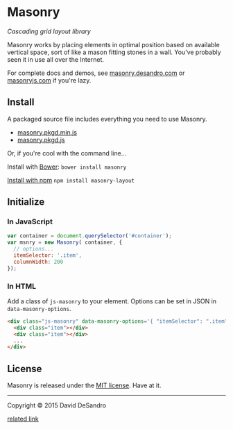 # Masonry

_Cascading grid layout library_

Masonry works by placing elements in optimal position based on available vertical space, sort of like a mason fitting stones in a wall. You’ve probably seen it in use all over the Internet.

For complete docs and demos, see [masonry.desandro.com](http://masonry.desandro.com) or [masonryjs.com](http://masonryjs.com) if you're lazy.

## Install

A packaged source file includes everything you need to use Masonry.

+ [masonry.pkgd.min.js](dist/masonry.pkgd.min.js)
+ [masonry.pkgd.js](dist/masonry.pkgd.js)

Or, if you're cool with the command line...

Install with [Bower](http://bower.io): `bower install masonry`

[Install with npm](https://www.npmjs.org/package/masonry-layout) `npm install masonry-layout`

## Initialize

### In JavaScript

``` js
var container = document.querySelector('#container');
var msnry = new Masonry( container, {
  // options...
  itemSelector: '.item',
  columnWidth: 200
});
```

### In HTML

Add a class of `js-masonry` to your element. Options can be set in JSON in `data-masonry-options`.

``` html
<div class="js-masonry" data-masonry-options='{ "itemSelector": ".item", "columnWidth": 200 }'>
  <div class="item"></div>
  <div class="item"></div>
  ...
</div>
```

## License

Masonry is released under the [MIT license](http://desandro.mit-license.org). Have at it.

* * *

Copyright :copyright: 2015 David DeSandro

[related link](http://www.queness.com/post/11133/the-famous-pinterest-dynamic-grid-layout-and-design-inspirations)
